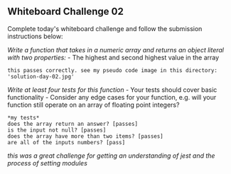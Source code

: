 ## Whiteboard Challenge 02

Complete today's whiteboard challenge and follow the submission instructions below:

*Write a function that takes in a numeric array and returns an object literal with two properties:*
    - The highest and second highest value in the array


	this passes correctly. see my pseudo code image in this directory: 'solution-day-02.jpg'


*Write at least four tests for this function*
		- Your tests should cover basic functionality
		- Consider any edge cases for your function, e.g. will your function still operate on an array of floating point integers?

	*my tests*
	does the array return an answer? [passes]
	is the input not null? [passes]
	does the array have more than two items? [passes]
	are all of the inputs numbers? [pass]


*this was a great challenge for getting an understanding of jest and the process of setting modules*

